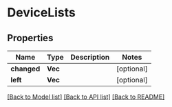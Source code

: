 # DeviceLists

## Properties

Name | Type | Description | Notes
------------ | ------------- | ------------- | -------------
**changed** | **Vec<String>** |  | [optional] 
**left** | **Vec<String>** |  | [optional] 

[[Back to Model list]](../README.md#documentation-for-models) [[Back to API list]](../README.md#documentation-for-api-endpoints) [[Back to README]](../README.md)


